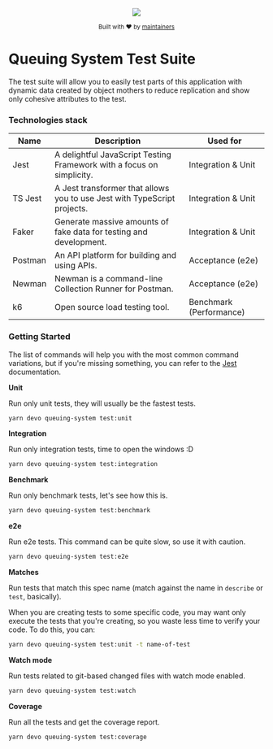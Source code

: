 <div align="center">
  <p align="center">
      <a href="https://turnly.app" target="_blank" rel="noopener">
          <img src="https://user-images.githubusercontent.com/40646537/179328734-625eba82-51f0-48c3-bb7c-7a1ad5487d79.png" />
      </a>
  </p>

  <p>
    <sub>
      Built with ❤︎ by
      <a href="/OWNERS.md">
        maintainers
      </a>
    </sub>
  </p>
</div>

# Queuing System Test Suite

The test suite will allow you to easily test parts of this application with dynamic
data created by object mothers to reduce replication and show only cohesive attributes to the test.

### Technologies stack

| Name       | Description                                                                | Used for                |
| ---------- | -------------------------------------------------------------------------- | ----------------------- |
| Jest       | A delightful JavaScript Testing Framework with a focus on simplicity.      | Integration & Unit      |
| TS Jest    | A Jest transformer that allows you to use Jest with TypeScript projects.   | Integration & Unit      |
| Faker      | Generate massive amounts of fake data for testing and development.         | Integration & Unit      |
| Postman    | An API platform for building and using APIs.                               | Acceptance (e2e)        |
| Newman     | Newman is a command-line Collection Runner for Postman.                    | Acceptance (e2e)        |
| k6         | Open source load testing tool.                                             | Benchmark (Performance) |

### Getting Started

The list of commands will help you with the most common command variations,
but if you're missing something, you can refer to the [Jest](https://jestjs.io/docs/cli) documentation.

**Unit**

Run only unit tests, they will usually be the fastest tests.

```sh
yarn devo queuing-system test:unit
```

**Integration**

Run only integration tests, time to open the windows :D

```sh
yarn devo queuing-system test:integration
```

**Benchmark**

Run only benchmark tests, let's see how this is.

```sh
yarn devo queuing-system test:benchmark
```

**e2e**

Run e2e tests. This command can be quite slow, so use it with caution.

```sh
yarn devo queuing-system test:e2e
```

**Matches**

Run tests that match this spec name (match against the name in `describe` or `test`, basically).

When you are creating tests to some specific code, you may want only execute the tests that you're creating,
so you waste less time to verify your code. To do this, you can:

```sh
yarn devo queuing-system test:unit -t name-of-test
```

**Watch mode**

Run tests related to git-based changed files with watch mode enabled.

```sh
yarn devo queuing-system test:watch
```

**Coverage**

Run all the tests and get the coverage report.

```sh
yarn devo queuing-system test:coverage
```
